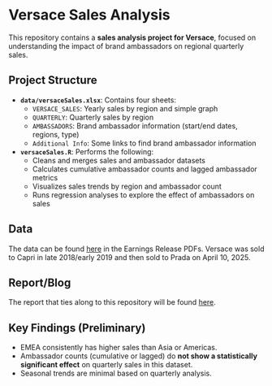 # Versace Sales Analysis

This repository contains a **sales analysis project for Versace**, focused on understanding the impact of brand ambassadors on regional quarterly sales.

## Project Structure
- **`data/versaceSales.xlsx`**: Contains four sheets:
  - `VERSACE_SALES`: Yearly sales by region and simple graph
  - `QUARTERLY`: Quarterly sales by region
  - `AMBASSADORS`: Brand ambassador information (start/end dates, regions, type)
  - `Additional Info`: Some links to find brand ambassador information
- **`versaceSales.R`**: Performs the following:
  - Cleans and merges sales and ambassador datasets
  - Calculates cumulative ambassador counts and lagged ambassador metrics
  - Visualizes sales trends by region and ambassador count
  - Runs regression analyses to explore the effect of ambassadors on sales

## Data
The data can be found [here](https://www.capriholdings.com/financials/quarterly-reports/default.aspx) in the Earnings Release PDFs. Versace was sold to Capri in late 2018/early 2019 and then sold to Prada on April 10, 2025.

## Report/Blog
The report that ties along to this repository will be found [here](https://visualizationsbyjosefina.com/2025/10/27/versace/).

## Key Findings (Preliminary)
- EMEA consistently has higher sales than Asia or Americas.
- Ambassador counts (cumulative or lagged) do **not show a statistically significant effect** on quarterly sales in this dataset.
- Seasonal trends are minimal based on quarterly analysis.
